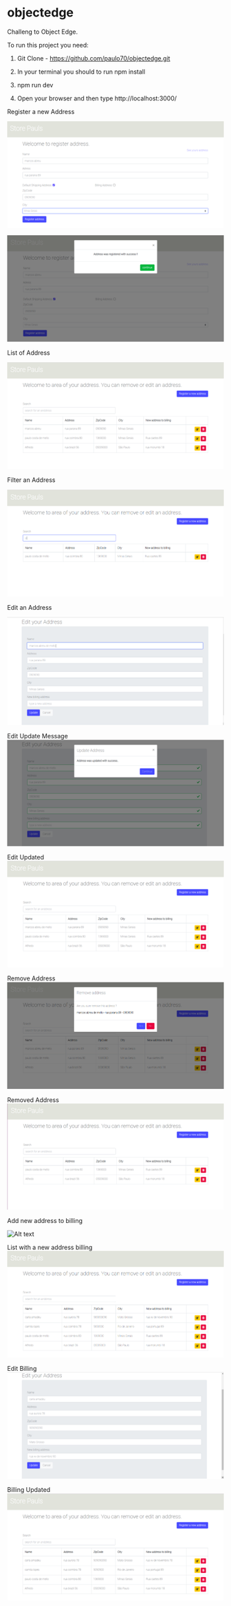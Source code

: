 # objectedge
Challeng to Object Edge.

To run this project you need:

1) Git Clone - https://github.com/paulo70/objectedge.git

2) In your terminal you should to run npm install

3) npm run dev

4) Open your browser and then type http://localhost:3000/


Register a new Address

![Alt text](/src/assets/register.png?raw=true "Register screen")

![Alt text](/src/assets/sucess-register.png?raw=true "Register success screen")

List of Address

![Alt text](/src/assets/list-register.png?raw=true "List of address screen")

Filter an Address

![Alt text](/src/assets/filter.png?raw=true "Filter screen")

Edit an Address

![Alt text](/src/assets/edit.png?raw=true "Edit screen")

Edit Update Message
![Alt text](/src/assets/update-register.png?raw=true "Edit message screen")

Edit Updated
![Alt text](/src/assets/register-updated.png?raw=true "Edit updated")

Remove Address
![Alt text](/src/assets/remove-user.png?raw=true "Remove address screen")

Removed Address
![Alt text](/src/assets/user-removed.png?raw=true "Remove address screen")

Add new address to billing

![Alt text](/src/assets/new-billing.png.?raw=true "Billing screen")

List with a new address billing
![Alt text](/src/assets/list-billing.png?raw=true "List Billing screen")

Edit Billing
![Alt text](/src/assets/edit-billing.png?raw=true "Edit Billing screen")

Billing Updated
![Alt text](/src/assets/billing-update.png?raw=true "Edit Billing screen")








